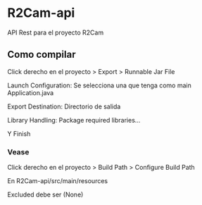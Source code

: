 # R2Cam-api
API Rest para el proyecto R2Cam

## Como compilar

Click derecho en el proyecto > Export > Runnable Jar File

Launch Configuration: Se selecciona una que tenga como main Application.java

Export Destination: Directorio de salida

Library Handling: Package required libraries...

Y Finish
### Vease
Click derecho en el proyecto > Build Path > Configure Build Path

En R2Cam-api/src/main/resources

Excluded debe ser (None)

